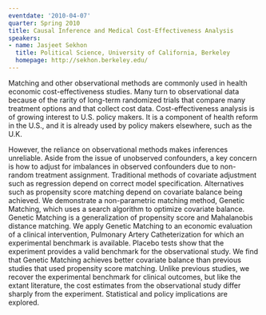 ```yaml
---
eventdate: '2010-04-07'
quarter: Spring 2010
title: Causal Inference and Medical Cost-Effectiveness Analysis
speakers:
- name: Jasjeet Sekhon
  title: Political Science, University of California, Berkeley
  homepage: http://sekhon.berkeley.edu/
---
```

Matching and other observational methods are commonly used in health economic cost-effectiveness studies. Many turn to observational data because of the rarity of long-term randomized trials that compare many treatment options and that collect cost data. Cost-effectiveness analysis is of growing interest to U.S. policy makers. It is a component of health reform in the U.S., and it is already used by policy makers elsewhere, such as the U.K. 

However, the reliance on observational methods makes inferences unreliable. Aside from the issue of unobserved confounders, a key concern is how to adjust for imbalances in observed confounders due to non-random treatment assignment. Traditional methods of covariate adjustment such as regression depend on correct model specification. Alternatives such as propensity score matching depend on covariate balance being achieved. We demonstrate a non-parametric matching method, Genetic Matching, which uses a search algorithm to optimize covariate balance. Genetic Matching is a generalization of propensity score and Mahalanobis distance matching. We apply Genetic Matching to an economic evaluation of a clinical intervention, Pulmonary Artery Catheterization for which an experimental benchmark is available. Placebo tests show that the experiment provides a valid benchmark for the observational study. We find that Genetic Matching achieves better covariate balance than previous studies that used propensity score matching. Unlike previous studies, we recover the experimental benchmark for clinical outcomes, but like the extant literature, the cost estimates from the observational study differ sharply from the experiment. Statistical and policy implications are explored.